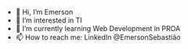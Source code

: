 - 👋 Hi, I’m Emerson
- 👀 I’m interested in TI
- 🌱 I’m currently learning Web Development in PROA
- 📫 How to reach me: LinkedIn @EmersonSebastião

<!---
Emerson625/Emerson625 is a ✨ special ✨ repository because its `README.md` (this file) appears on your GitHub profile.
You can click the Preview link to take a look at your changes.
--->
